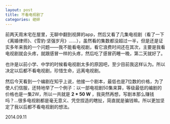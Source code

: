 ```yaml
---
layout: post
title: 不看电视剧了
categories: 砸碎
---
```


前两天周末宅在屋里，无聊中翻到视屏的app，然后又看了几集电视剧（看了一下《离婚律师》、《雪豹·坚强岁月》......），虽然看的集数都没超过一半，但是还是证实多年来我的一个问题——我不能看电视剧，看它浪费时间还在其次，主要是我看电视剧就会头疼，就跟感冒一样的头疼，然后吃了感冒药睡一晚，第二天就好了。

也许是以前小学、中学的时候看电视剧太多的原因吧，至少目前我这样认为。所以决定以后都不看电视剧，珍惜生命，远离电视剧。

然后今天看到一个编剧在知乎上说，他接一个剧本，最低也是7位数的价格，为了使人们信服，还特地举了一个例子：以一部电视剧50集来算，等级最低的编剧的价格也是一集2W，所以一共就是 **2 * 50 W** ，我突然再想，写剧本那么赚钱吗？...很多电视剧都是毫无意义、凭空捏造的瞎扯，简直就是骗钱嘛。所以更加坚定了我以后都不看电视剧的想法。

2014.09.11
